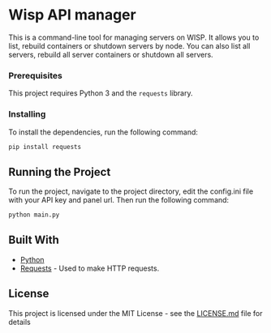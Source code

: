 # Wisp API manager

This is a command-line tool for managing servers on WISP. It allows you to list, rebuild containers or shutdown servers by node. You can also list all servers, rebuild all server containers or shutdown all servers.

### Prerequisites
This project requires Python 3 and the `requests` library.

### Installing
To install the dependencies, run the following command:
```sh
pip install requests
```

## Running the Project
To run the project, navigate to the project directory, edit the config.ini file with your API key and panel url.
Then run the following command:
```sh
python main.py
```

## Built With

* [Python](https://www.python.org/)
* [Requests](https://docs.python-requests.org/en/latest/) - Used to make HTTP requests.

## License

This project is licensed under the MIT License - see the [LICENSE.md](LICENSE.md) file for details
```
